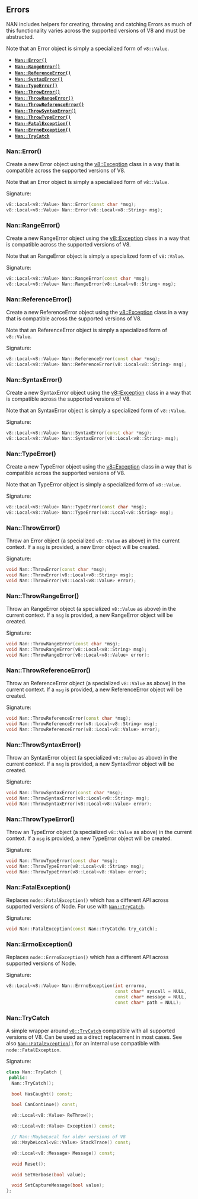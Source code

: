 ## Errors

NAN includes helpers for creating, throwing and catching Errors as much of this functionality varies across the supported versions of V8 and must be abstracted.

Note that an Error object is simply a specialized form of `v8::Value`.

 - <a href="#api_nan_error"><b><code>Nan::Error()</code></b></a>
 - <a href="#api_nan_range_error"><b><code>Nan::RangeError()</code></b></a>
 - <a href="#api_nan_reference_error"><b><code>Nan::ReferenceError()</code></b></a>
 - <a href="#api_nan_syntax_error"><b><code>Nan::SyntaxError()</code></b></a>
 - <a href="#api_nan_type_error"><b><code>Nan::TypeError()</code></b></a>
 - <a href="#api_nan_throw_error"><b><code>Nan::ThrowError()</code></b></a>
 - <a href="#api_nan_throw_range_error"><b><code>Nan::ThrowRangeError()</code></b></a>
 - <a href="#api_nan_throw_reference_error"><b><code>Nan::ThrowReferenceError()</code></b></a>
 - <a href="#api_nan_throw_syntax_error"><b><code>Nan::ThrowSyntaxError()</code></b></a>
 - <a href="#api_nan_throw_type_error"><b><code>Nan::ThrowTypeError()</code></b></a>
 - <a href="#api_nan_fatal_exception"><b><code>Nan::FatalException()</code></b></a>
 - <a href="#api_nan_errno_exception"><b><code>Nan::ErrnoException()</code></b></a>
 - <a href="#api_nan_try_catch"><b><code>Nan::TryCatch</code></b></a>


<a name="api_nan_error"></a>
### Nan::Error()

Create a new Error object using the [v8::Exception](https://v8docs.nodesource.com/io.js-3.0/da/d6a/classv8_1_1_exception.html) class in a way that is compatible across the supported versions of V8.

Note that an Error object is simply a specialized form of `v8::Value`.

Signature:

```c++
v8::Local<v8::Value> Nan::Error(const char *msg);
v8::Local<v8::Value> Nan::Error(v8::Local<v8::String> msg);
```


<a name="api_nan_range_error"></a>
### Nan::RangeError()

Create a new RangeError object using the [v8::Exception](https://v8docs.nodesource.com/io.js-3.0/da/d6a/classv8_1_1_exception.html) class in a way that is compatible across the supported versions of V8.

Note that an RangeError object is simply a specialized form of `v8::Value`.

Signature:

```c++
v8::Local<v8::Value> Nan::RangeError(const char *msg);
v8::Local<v8::Value> Nan::RangeError(v8::Local<v8::String> msg);
```


<a name="api_nan_reference_error"></a>
### Nan::ReferenceError()

Create a new ReferenceError object using the [v8::Exception](https://v8docs.nodesource.com/io.js-3.0/da/d6a/classv8_1_1_exception.html) class in a way that is compatible across the supported versions of V8.

Note that an ReferenceError object is simply a specialized form of `v8::Value`.

Signature:

```c++
v8::Local<v8::Value> Nan::ReferenceError(const char *msg);
v8::Local<v8::Value> Nan::ReferenceError(v8::Local<v8::String> msg);
```


<a name="api_nan_syntax_error"></a>
### Nan::SyntaxError()

Create a new SyntaxError object using the [v8::Exception](https://v8docs.nodesource.com/io.js-3.0/da/d6a/classv8_1_1_exception.html) class in a way that is compatible across the supported versions of V8.

Note that an SyntaxError object is simply a specialized form of `v8::Value`.

Signature:

```c++
v8::Local<v8::Value> Nan::SyntaxError(const char *msg);
v8::Local<v8::Value> Nan::SyntaxError(v8::Local<v8::String> msg);
```


<a name="api_nan_type_error"></a>
### Nan::TypeError()

Create a new TypeError object using the [v8::Exception](https://v8docs.nodesource.com/io.js-3.0/da/d6a/classv8_1_1_exception.html) class in a way that is compatible across the supported versions of V8.

Note that an TypeError object is simply a specialized form of `v8::Value`.

Signature:

```c++
v8::Local<v8::Value> Nan::TypeError(const char *msg);
v8::Local<v8::Value> Nan::TypeError(v8::Local<v8::String> msg);
```


<a name="api_nan_throw_error"></a>
### Nan::ThrowError()

Throw an Error object (a specialized `v8::Value` as above) in the current context. If a `msg` is provided, a new Error object will be created.

Signature:

```c++
void Nan::ThrowError(const char *msg);
void Nan::ThrowError(v8::Local<v8::String> msg);
void Nan::ThrowError(v8::Local<v8::Value> error);
```


<a name="api_nan_throw_range_error"></a>
### Nan::ThrowRangeError()

Throw an RangeError object (a specialized `v8::Value` as above) in the current context. If a `msg` is provided, a new RangeError object will be created.

Signature:

```c++
void Nan::ThrowRangeError(const char *msg);
void Nan::ThrowRangeError(v8::Local<v8::String> msg);
void Nan::ThrowRangeError(v8::Local<v8::Value> error);
```


<a name="api_nan_throw_reference_error"></a>
### Nan::ThrowReferenceError()

Throw an ReferenceError object (a specialized `v8::Value` as above) in the current context. If a `msg` is provided, a new ReferenceError object will be created.

Signature:

```c++
void Nan::ThrowReferenceError(const char *msg);
void Nan::ThrowReferenceError(v8::Local<v8::String> msg);
void Nan::ThrowReferenceError(v8::Local<v8::Value> error);
```


<a name="api_nan_throw_syntax_error"></a>
### Nan::ThrowSyntaxError()

Throw an SyntaxError object (a specialized `v8::Value` as above) in the current context. If a `msg` is provided, a new SyntaxError object will be created.

Signature:

```c++
void Nan::ThrowSyntaxError(const char *msg);
void Nan::ThrowSyntaxError(v8::Local<v8::String> msg);
void Nan::ThrowSyntaxError(v8::Local<v8::Value> error);
```


<a name="api_nan_throw_type_error"></a>
### Nan::ThrowTypeError()

Throw an TypeError object (a specialized `v8::Value` as above) in the current context. If a `msg` is provided, a new TypeError object will be created.

Signature:

```c++
void Nan::ThrowTypeError(const char *msg);
void Nan::ThrowTypeError(v8::Local<v8::String> msg);
void Nan::ThrowTypeError(v8::Local<v8::Value> error);
```

<a name="api_nan_fatal_exception"></a>
### Nan::FatalException()

Replaces `node::FatalException()` which has a different API across supported versions of Node. For use with [`Nan::TryCatch`](#api_nan_try_catch).

Signature:

```c++
void Nan::FatalException(const Nan::TryCatch& try_catch);
```

<a name="api_nan_errno_exception"></a>
### Nan::ErrnoException()

Replaces `node::ErrnoException()` which has a different API across supported versions of Node. 

Signature:

```c++
v8::Local<v8::Value> Nan::ErrnoException(int errorno,
                                         const char* syscall = NULL,
                                         const char* message = NULL,
                                         const char* path = NULL);
```


<a name="api_nan_try_catch"></a>
### Nan::TryCatch

A simple wrapper around [`v8::TryCatch`](https://v8docs.nodesource.com/io.js-3.0/d4/dc6/classv8_1_1_try_catch.html) compatible with all supported versions of V8. Can be used as a direct replacement in most cases. See also [`Nan::FatalException()`](#api_nan_fatal_exception) for an internal use compatible with `node::FatalException`.

Signature:

```c++
class Nan::TryCatch {
 public:
  Nan::TryCatch();

  bool HasCaught() const;

  bool CanContinue() const;

  v8::Local<v8::Value> ReThrow();

  v8::Local<v8::Value> Exception() const;

  // Nan::MaybeLocal for older versions of V8
  v8::MaybeLocal<v8::Value> StackTrace() const;

  v8::Local<v8::Message> Message() const;

  void Reset();

  void SetVerbose(bool value);

  void SetCaptureMessage(bool value);
};
```

